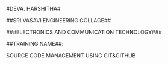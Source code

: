 #DEVA. HARSHITHA#

##SRI VASAVI ENGINEERING COLLAGE##

###ELECTRONICS AND COMMUNICATION TECHNOLOGY###

##TRAINING NAME##:

SOURCE CODE MANAGEMENT USING GIT&GITHUB
